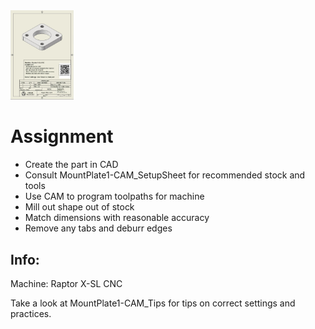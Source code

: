 <div>
<img src="https://raw.githubusercontent.com/FabLab-Halmstad/WEDU/refs/heads/main/_Img/MP1.jpg" width=20%/>
</div>
 
 # Assignment
- Create the part in CAD
- Consult MountPlate1-CAM_SetupSheet for recommended stock and tools
- Use CAM to program toolpaths for machine
- Mill out shape out of stock
- Match dimensions with reasonable accuracy
- Remove any tabs and deburr edges

## Info: 
Machine: Raptor X-SL CNC

Take a look at MountPlate1-CAM_Tips for tips on correct settings and practices. 
